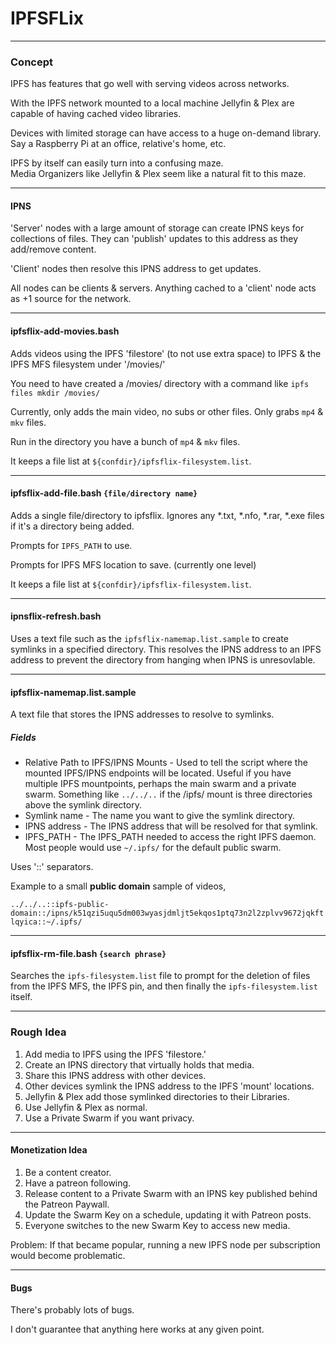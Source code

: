 # IPFSFLix

--------

### Concept

IPFS has features that go well with serving videos across networks.

With the IPFS network mounted to a local machine Jellyfin & Plex are capable of having cached video libraries.

Devices with limited storage can have access to a huge on-demand library.  Say a Raspberry Pi at an office, relative's home, etc.

IPFS by itself can easily turn into a confusing maze.  
Media Organizers like Jellyfin & Plex seem like a natural fit to this maze.


-------


#### IPNS

'Server' nodes with a large amount of storage can create IPNS keys for collections of files.  They can 'publish' updates to this address as they add/remove content.

'Client' nodes then resolve this IPNS address to get updates.

All nodes can be clients & servers.  Anything cached to a 'client' node acts as +1 source for the network.

------

#### ipfsflix-add-movies.bash

Adds videos using the IPFS 'filestore' (to not use extra space) to IPFS & the IPFS MFS filesystem under '/movies/'

You need to have created a /movies/ directory with a command like `ipfs files mkdir /movies/`

Currently, only adds the main video, no subs or other files.  Only grabs `mp4` & `mkv` files.

Run in the directory you have a bunch of `mp4` & `mkv` files.

It keeps a file list at `${confdir}/ipfsflix-filesystem.list`.

------

#### ipfsflix-add-file.bash `{file/directory name}`

Adds a single file/directory to ipfsflix.  Ignores any *.txt, *.nfo, *.rar, *.exe files if it's a directory being added.

Prompts for `IPFS_PATH` to use.

Prompts for IPFS MFS location to save.  (currently one level)

It keeps a file list at `${confdir}/ipfsflix-filesystem.list`.

------

#### ipnsflix-refresh.bash

Uses a text file such as the `ipfsflix-namemap.list.sample` to create symlinks in a specified directory.  This resolves the IPNS address to an IPFS address to prevent the directory from hanging when IPNS is unresovlable.  


------

#### ipfsflix-namemap.list.sample

A text file that stores the IPNS addresses to resolve to symlinks.

##### Fields
 - Relative Path to IPFS/IPNS Mounts - Used to tell the script where the mounted IPFS/IPNS endpoints will be located.  Useful if you have multiple IPFS mountpoints, perhaps the main swarm and a private swarm.  Something like `../../..` if the /ipfs/ mount is three directories above the symlink directory.
 - Symlink name - The name you want to give the symlink directory.
 - IPNS address - The IPNS address that will be resolved for that symlink.
 - IPFS_PATH - The IPFS_PATH needed to access the right IPFS daemon.  Most people would use `~/.ipfs/` for the default public swarm.
 
Uses '::' separators.
 
Example to a small **public domain** sample of videos,
 
`../../..::ipfs-public-domain::/ipns/k51qzi5uqu5dm003wyasjdmljt5ekqos1ptq73n2l2zplvv9672jqkftlqyica::~/.ipfs/`
 
------

#### ipfsflix-rm-file.bash `{search phrase}`

Searches the `ipfs-filesystem.list` file to prompt for the deletion of files from the IPFS MFS, the IPFS pin, and then finally the `ipfs-filesystem.list` itself.


------

### Rough Idea

 1. Add media to IPFS using the IPFS 'filestore.'
 2. Create an IPNS directory that virtually holds that media.
 3. Share this IPNS address with other devices.
 4. Other devices symlink the IPNS address to the IPFS 'mount' locations.
 5. Jellyfin & Plex add those symlinked directories to their Libraries.
 6. Use Jellyfin & Plex as normal.
 7. Use a Private Swarm if you want privacy.

------

#### Monetization Idea

 1. Be a content creator.
 2. Have a patreon following.
 3. Release content to a Private Swarm with an IPNS key published behind the Patreon Paywall.
 4. Update the Swarm Key on a schedule, updating it with Patreon posts.
 5. Everyone switches to the new Swarm Key to access new media.

Problem: If that became popular, running a new IPFS node per subscription would become problematic.


------

#### Bugs

There's probably lots of bugs.

I don't guarantee that anything here works at any given point.
